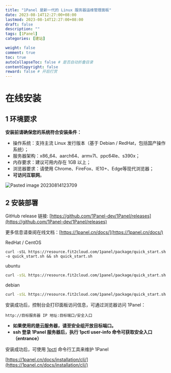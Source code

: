 ```yaml
---
title: "1Panel 是新一代的 Linux 服务器运维管理面板"
date: 2023-08-14T12:27:00+08:00
lastmod: 2023-08-14T12:27:00+08:00
draft: false
description: ""
tags: [1Panel]
categories: [建站]

weight: false
comment: true
toc: true
autoCollapseToc: false # 是否自动折叠目录
contentCopyright: false
reward: false # 开启打赏
---
```


# 在线安装

## 1 环境要求

**安装前请确保您的系统符合安装条件：**

- 操作系统：支持主流 Linux 发行版本（基于 Debian / RedHat，包括国产操作系统）；
- 服务器架构：x86_64、aarch64、armv7l、ppc64le、s390x；
- 内存要求：建议可用内存在 1GB 以上；
- 浏览器要求：请使用 Chrome、FireFox、IE10+、Edge等现代浏览器；
- **可访问互联网**。

![Pasted image 20230814123709](https://r2.leshans.eu.org/2023/08/a7438a5222696241d9d979b76906be50.webp)
## 2 安装部署

GitHub release 链接: [https://github.com/1Panel-dev/1Panel/releases](https://github.com/1Panel-dev/1Panel/releases)

更多信息请查阅在线文档：[https://1panel.cn/docs/](https://1panel.cn/docs/)

RedHat / CentOS

```shell
curl -sSL https://resource.fit2cloud.com/1panel/package/quick_start.sh -o quick_start.sh && sh quick_start.sh
```

ubuntu

```bash
curl -sSL https://resource.fit2cloud.com/1panel/package/quick_start.sh -o quick_start.sh && sudo bash quick_start.sh
```

debian

```bash
curl -sSL https://resource.fit2cloud.com/1panel/package/quick_start.sh -o quick_start.sh && bash quick_start.sh
```

安装成功后，控制台会打印面板访问信息，可通过浏览器访问 1Panel：

`http://目标服务器 IP 地址:目标端口/安全入口`

- **如果使用的是云服务器，请至安全组开放目标端口。**
- **ssh 登录 1Panel 服务器后，执行 1pctl user-info 命令可获取安全入口（entrance）**

安装成功后，可使用 [1pctl](https://1panel.cn/docs/installation/cli/) 命令行工具来维护 1Panel

[https://1panel.cn/docs/installation/cli/](https://1panel.cn/docs/installation/cli/)


